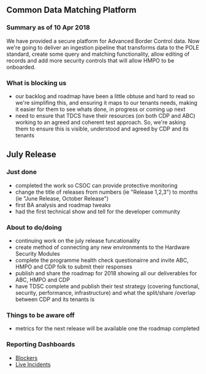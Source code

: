 ## Common Data Matching Platform

### Summary as of 10 Apr 2018
We have provided a secure platform for Advanced Border Control data. Now we're going to deliver an ingestion pipeline that transforms data to the POLE standard, create some query and matching functionality, allow editing of records and add more security controls that will allow HMPO to be onboarded.

### What is blocking us
- our backlog and roadmap have been a little obtuse and hard to read so we're simplifing this, and ensuring it maps to our tenants needs, making it easier for them to see whats done, in progress or coming up next
- need to ensure that TDCS have their resources (on both CDP and ABC) working to an agreed and coherent test approach. So, we're asking them to ensure this is visible, understood and agreed by CDP and its tenants

## July Release

### Just done
- completed the work so CSOC can provide protective monitoring
- change the title of releases from numbers (ie "Release 1,2,3") to months (ie "June Release, October Release")
- first BA analysis and roadmap tweaks
- had the first technical show and tell for the developer community

### About to do/doing
- continuing work on the july release funcationality
- create method of connecting any new environments to the Hardware Security Modules
- complete the programme health check questionairre and invite ABC, HMPO and CDP folk to submit their responses
- publish and share the roadmap for 2018 showing all our deliverables for ABC, HMPO and CDP
- have TDSC complete and publish their test strategy (covering functional, security, performance, infrastructure) and what the split/share /overlap between CDP and its tenants is


### Things to be aware off
   - metrics for the next release will be available one the roadmap completed
 
### Reporting Dashboards
- [Blockers](https://collaboration.homeoffice.gov.uk/display/CDP/Blockers)
- [Live Incidents](https://collaboration.homeoffice.gov.uk/display/CDP/Live+Incidents)
